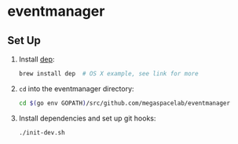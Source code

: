 # eventmanager

## Set Up

1. Install [dep](https://golang.github.io/dep/docs/installation.html):
    ```sh
    brew install dep  # OS X example, see link for more
    ```

2. `cd` into the eventmanager directory:
    ```sh
    cd $(go env GOPATH)/src/github.com/megaspacelab/eventmanager
    ```

3. Install dependencies and set up git hooks:
    ```sh
    ./init-dev.sh
    ```
